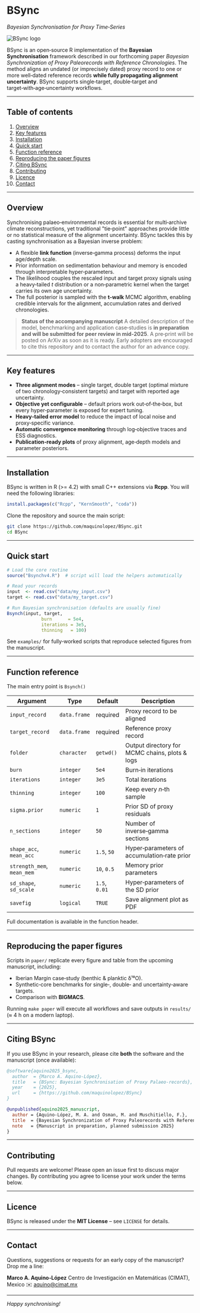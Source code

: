 # BSync

*Bayesian Synchronisation for Proxy Time‑Series*

![BSync logo](logo.png)

BSync is an open‑source R implementation of the **Bayesian Synchronisation** framework described in our forthcoming paper *Bayesian Synchronization of Proxy Paleorecords with Reference Chronologies*.  The method aligns an undated (or imprecisely dated) proxy record to one or more well‑dated reference records **while fully propagating alignment uncertainty**.  BSync supports single‑target, double‑target and target‑with‑age‑uncertainty workflows.

---

## Table of contents

1. [Overview](#overview)
2. [Key features](#key-features)
3. [Installation](#installation)
4. [Quick start](#quick-start)
5. [Function reference](#function-reference)
6. [Reproducing the paper figures](#reproducing-the-paper-figures)
7. [Citing BSync](#citing-bsync)
8. [Contributing](#contributing)
9. [Licence](#licence)
10. [Contact](#contact)

---

## Overview

Synchronising palaeo‑environmental records is essential for multi‑archive climate reconstructions, yet traditional "tie‑point" approaches provide little or no statistical measure of the alignment uncertainty.  BSync tackles this by casting synchronisation as a Bayesian inverse problem:

* A flexible **link function** (inverse‑gamma process) deforms the input age/depth scale.
* Prior information on sedimentation behaviour and memory is encoded through interpretable hyper‑parameters.
* The likelihood couples the rescaled input and target proxy signals using a heavy‑tailed *t* distribution or a non‑parametric kernel when the target carries its own age uncertainty.
* The full posterior is sampled with the **t‑walk** MCMC algorithm, enabling credible intervals for the alignment, accumulation rates and derived chronologies.

> **Status of the accompanying manuscript**
> A detailed description of the model, benchmarking and application case‑studies is **in preparation and will be submitted for peer review in mid‑2025**.  A pre‑print will be posted on ArXiv as soon as it is ready.  Early adopters are encouraged to cite this repository and to contact the author for an advance copy.

---

## Key features

* **Three alignment modes** – single target, double target (optimal mixture of two chronology‑consistent targets) and target with reported age uncertainty.
* **Objective yet configurable** – default priors work out‑of‑the‑box, but every hyper‑parameter is exposed for expert tuning.
* **Heavy‑tailed error model** to reduce the impact of local noise and proxy‑specific variance.
* **Automatic convergence monitoring** through log‑objective traces and ESS diagnostics.
* **Publication‑ready plots** of proxy alignment, age‑depth models and parameter posteriors.

---

## Installation

BSync is written in R (>= 4.2) with small C++ extensions via **Rcpp**.  You will need the following libraries:

```r
install.packages(c("Rcpp", "KernSmooth", "coda"))
```

Clone the repository and source the main script:

```bash
git clone https://github.com/maquinolopez/BSync.git
cd BSync
```

---

## Quick start

```r
# Load the core routine
source("Bsynchv4.R")  # script will load the helpers automatically

# Read your records
input  <- read.csv("data/my_input.csv")
target <- read.csv("data/my_target.csv")

# Run Bayesian synchronisation (defaults are usually fine)
Bsynch(input, target,
             burn      = 5e4,
             iterations = 3e5,
             thinning   = 100)

```

See `examples/` for fully‑worked scripts that reproduce selected figures from the manuscript.

---

## Function reference

The main entry point is `Bsynch()`

| Argument                   | Type         | Default       | Description                                    |
| -------------------------- | ------------ | ------------- | ---------------------------------------------- |
| `input_record`             | `data.frame` | required      | Proxy record to be aligned                     |
| `target_record`            | `data.frame` | required      | Reference proxy record                         |
| `folder`                   | `character`  | `getwd()`     | Output directory for MCMC chains, plots & logs |
| `burn`                     | `integer`    | `5e4`         | Burn‑in iterations                             |
| `iterations`               | `integer`    | `3e5`         | Total iterations                               |
| `thinning`                 | `integer`    | `100`         | Keep every *n*‑th sample                       |
| `sigma.prior`              | `numeric`    | `1`           | Prior SD of proxy residuals                    |
| `n_sections`               | `integer`    | `50`          | Number of inverse‑gamma sections               |
| `shape_acc`, `mean_acc`    | `numeric`    | `1.5`, `50`   | Hyper‑parameters of accumulation‑rate prior    |
| `strength_mem`, `mean_mem` | `numeric`    | `10`, `0.5`   | Memory prior parameters                        |
| `sd_shape`, `sd_scale`     | `numeric`    | `1.5`, `0.01` | Hyper‑parameters of the SD prior               |
| `savefig`                  | `logical`    | `TRUE`        | Save alignment plot as PDF                     |

Full documentation is available in the function header.

---

## Reproducing the paper figures

Scripts in `paper/` replicate every figure and table from the upcoming manuscript, including:

* Iberian Margin case‑study (benthic & planktic δ¹⁸O).
* Synthetic‐core benchmarks for single‑, double‑ and uncertainty‑aware targets.
* Comparison with **BIGMACS**.

Running `make paper` will execute all workflows and save outputs in `results/` (≈ 4 h on a modern laptop).

---

## Citing BSync

If you use BSync in your research, please cite **both** the software and the manuscript (once available):

```bibtex
@software{aquino2025_bsync,
  author  = {Marco A. Aquino‑López},
  title   = {BSync: Bayesian Synchronisation of Proxy Palaeo‑records},
  year    = {2025},
  url     = {https://github.com/maquinolopez/BSync}
}

@unpublished{aquino2025_manuscript,
  author = {Aquino‑López, M. A. and Osman, M. and Muschitiello, F.},
  title  = {Bayesian Synchronization of Proxy Paleorecords with Reference Chronologies},
  note   = {Manuscript in preparation, planned submission 2025}
}
```

---

## Contributing

Pull requests are welcome!  Please open an issue first to discuss major changes.  By contributing you agree to license your work under the terms below.

---

## Licence

BSync is released under the **MIT License** – see `LICENSE` for details.

---

## Contact

Questions, suggestions or requests for an early copy of the manuscript?  Drop me a line:

**Marco A. Aquino‑López**
Centro de Investigación en Matemáticas (CIMAT), Mexico
✉️ [aquino@cimat.mx](mailto:aquino@cimat.mx)

---

*Happy synchronising!*

